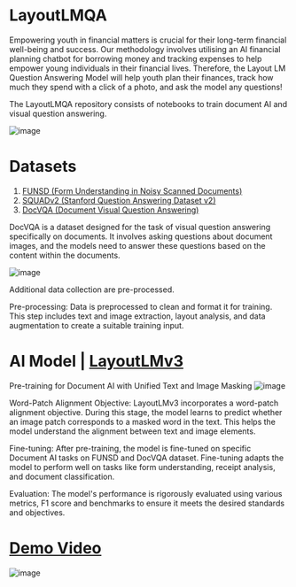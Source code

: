 # LayoutLMQA

Empowering youth in financial matters is crucial for their long-term financial well-being and success. Our methodology involves utilising an AI financial planning chatbot for borrowing money and tracking expenses to help empower young individuals in their financial lives. Therefore, the Layout LM Question Answering Model will help youth plan their finances, track how much they spend with a click of a photo, and ask the model any questions!

The LayoutLMQA repository consists of notebooks to train document AI and visual question answering.


![image](https://github.com/PrimWong/LayoutLMQA/assets/145421337/86a7c401-c8d2-4f91-ad89-bde9a081c331)

# Datasets
1. [FUNSD (Form Understanding in Noisy Scanned Documents)](https://guillaumejaume.github.io/FUNSD/)
2. [SQUADv2 (Stanford Question Answering Dataset v2)](https://web.stanford.edu/class/archive/cs/cs224n/cs224n.1194/reports/default/15816213.pdf)
3. [DocVQA (Document Visual Question Answering)](https://arxiv.org/abs/2007.00398)
   
DocVQA is a dataset designed for the task of visual question answering specifically on documents. It involves asking questions about document images, and the models need to answer these questions based on the content within the documents.

![image](https://github.com/PrimWong/LayoutLMQA/assets/145421337/0ccce185-235e-451b-b925-b7da90801b5c)

Additional data collection are pre-processed.

Pre-processing: Data is preprocessed to clean and format it for training. This step includes text and image extraction, layout analysis, and data augmentation to create a suitable training input.

# AI Model | [LayoutLMv3](https://arxiv.org/abs/2204.08387) 
Pre-training for Document AI with Unified Text and Image Masking
![image](https://github.com/PrimWong/LayoutLMQA/assets/145421337/ed97f959-10c2-49ba-8701-3f7a35ce1160)

Word-Patch Alignment Objective: LayoutLMv3 incorporates a word-patch alignment objective. During this stage, the model learns to predict whether an image patch corresponds to a masked word in the text. This helps the model understand the alignment between text and image elements.

Fine-tuning: After pre-training, the model is fine-tuned on specific Document AI tasks on FUNSD and DocVQA dataset. Fine-tuning adapts the model to perform well on tasks like form understanding, receipt analysis, and document classification.

Evaluation: The model's performance is rigorously evaluated using various metrics, F1 score and benchmarks to ensure it meets the desired standards and objectives.

# [Demo Video](https://youtu.be/OZKjBjbqQAg?feature=shared)
![image](https://github.com/PrimWong/LayoutLMQA/assets/145421337/f5131435-e9c6-4ec8-8c34-6ae19b9e6c30)





